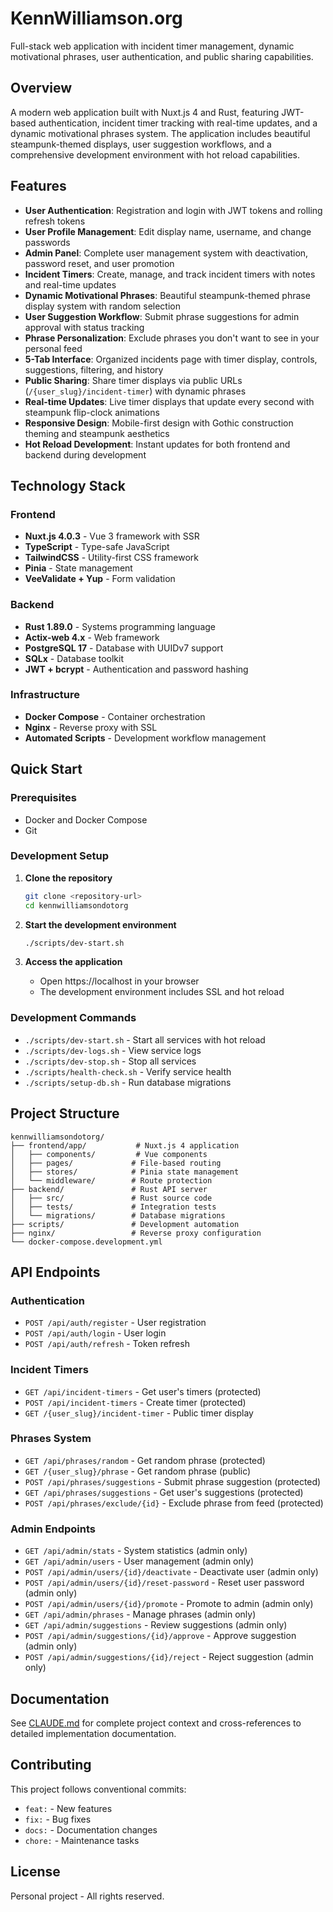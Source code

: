 # KennWilliamson.org

Full-stack web application with incident timer management, dynamic motivational phrases, user authentication, and public sharing capabilities.

## Overview

A modern web application built with Nuxt.js 4 and Rust, featuring JWT-based authentication, incident timer tracking with real-time updates, and a dynamic motivational phrases system. The application includes beautiful steampunk-themed displays, user suggestion workflows, and a comprehensive development environment with hot reload capabilities.

## Features

- **User Authentication**: Registration and login with JWT tokens and rolling refresh tokens
- **User Profile Management**: Edit display name, username, and change passwords
- **Admin Panel**: Complete user management system with deactivation, password reset, and user promotion
- **Incident Timers**: Create, manage, and track incident timers with notes and real-time updates
- **Dynamic Motivational Phrases**: Beautiful steampunk-themed phrase display system with random selection
- **User Suggestion Workflow**: Submit phrase suggestions for admin approval with status tracking
- **Phrase Personalization**: Exclude phrases you don't want to see in your personal feed
- **5-Tab Interface**: Organized incidents page with timer display, controls, suggestions, filtering, and history
- **Public Sharing**: Share timer displays via public URLs (`/{user_slug}/incident-timer`) with dynamic phrases
- **Real-time Updates**: Live timer displays that update every second with steampunk flip-clock animations
- **Responsive Design**: Mobile-first design with Gothic construction theming and steampunk aesthetics
- **Hot Reload Development**: Instant updates for both frontend and backend during development

## Technology Stack

### Frontend
- **Nuxt.js 4.0.3** - Vue 3 framework with SSR
- **TypeScript** - Type-safe JavaScript
- **TailwindCSS** - Utility-first CSS framework
- **Pinia** - State management
- **VeeValidate + Yup** - Form validation

### Backend
- **Rust 1.89.0** - Systems programming language
- **Actix-web 4.x** - Web framework
- **PostgreSQL 17** - Database with UUIDv7 support
- **SQLx** - Database toolkit
- **JWT + bcrypt** - Authentication and password hashing

### Infrastructure
- **Docker Compose** - Container orchestration
- **Nginx** - Reverse proxy with SSL
- **Automated Scripts** - Development workflow management

## Quick Start

### Prerequisites
- Docker and Docker Compose
- Git

### Development Setup

1. **Clone the repository**
   ```bash
   git clone <repository-url>
   cd kennwilliamsondotorg
   ```

2. **Start the development environment**
   ```bash
   ./scripts/dev-start.sh
   ```

3. **Access the application**
   - Open https://localhost in your browser
   - The development environment includes SSL and hot reload

### Development Commands

- `./scripts/dev-start.sh` - Start all services with hot reload
- `./scripts/dev-logs.sh` - View service logs  
- `./scripts/dev-stop.sh` - Stop all services
- `./scripts/health-check.sh` - Verify service health
- `./scripts/setup-db.sh` - Run database migrations

## Project Structure

```
kennwilliamsondotorg/
├── frontend/app/           # Nuxt.js 4 application
│   ├── components/         # Vue components
│   ├── pages/             # File-based routing
│   ├── stores/            # Pinia state management
│   └── middleware/        # Route protection
├── backend/               # Rust API server
│   ├── src/               # Rust source code
│   ├── tests/             # Integration tests
│   └── migrations/        # Database migrations
├── scripts/               # Development automation
├── nginx/                 # Reverse proxy configuration
└── docker-compose.development.yml
```

## API Endpoints

### Authentication
- `POST /api/auth/register` - User registration
- `POST /api/auth/login` - User login
- `POST /api/auth/refresh` - Token refresh

### Incident Timers
- `GET /api/incident-timers` - Get user's timers (protected)
- `POST /api/incident-timers` - Create timer (protected)
- `GET /{user_slug}/incident-timer` - Public timer display

### Phrases System
- `GET /api/phrases/random` - Get random phrase (protected)
- `GET /{user_slug}/phrase` - Get random phrase (public)
- `POST /api/phrases/suggestions` - Submit phrase suggestion (protected)
- `GET /api/phrases/suggestions` - Get user's suggestions (protected)
- `POST /api/phrases/exclude/{id}` - Exclude phrase from feed (protected)

### Admin Endpoints
- `GET /api/admin/stats` - System statistics (admin only)
- `GET /api/admin/users` - User management (admin only)
- `POST /api/admin/users/{id}/deactivate` - Deactivate user (admin only)
- `POST /api/admin/users/{id}/reset-password` - Reset user password (admin only)
- `POST /api/admin/users/{id}/promote` - Promote to admin (admin only)
- `GET /api/admin/phrases` - Manage phrases (admin only)
- `GET /api/admin/suggestions` - Review suggestions (admin only)
- `POST /api/admin/suggestions/{id}/approve` - Approve suggestion (admin only)
- `POST /api/admin/suggestions/{id}/reject` - Reject suggestion (admin only)

## Documentation

See [CLAUDE.md](CLAUDE.md) for complete project context and cross-references to detailed implementation documentation.

## Contributing

This project follows conventional commits:
- `feat:` - New features
- `fix:` - Bug fixes
- `docs:` - Documentation changes
- `chore:` - Maintenance tasks

## License

Personal project - All rights reserved.